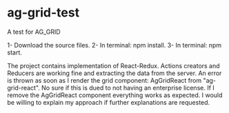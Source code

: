 # ag-grid-test
A test for AG_GRID

1- Download the source files.
2- In terminal: npm install.
3- In terminal: npm start.

The project contains implementation of React-Redux. Actions creators and Reducers are working fine and extracting the data from the server. An error is thrown as soon as I render the grid component: AgGridReact from "ag-grid-react". No sure if this is dued to not having an enterprise license. If I remove the AgGridReact component everything works as expected. I would be willing to explain my approach if further explanations are requested.
